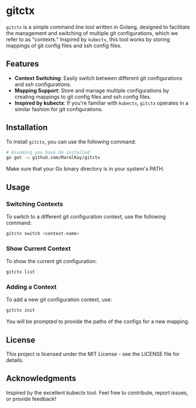 # gitctx

`gitctx` is a simple command line tool written in Golang, designed to facilitate the management and switching of multiple git configurations, which we refer to as "contexts." Inspired by `kubectx`, this tool works by storing mappings of git config files and ssh config files.

## Features

- **Context Switching**: Easily switch between different git configurations and ssh configurations.
- **Mapping Support**: Store and manage multiple configurations by creating mappings to git config files and ssh config files.
- **Inspired by kubectx**: If you're familiar with `kubectx`, `gitctx` operates in a similar fashion for git configurations.

## Installation

To install `gitctx`, you can use the following command:

```bash
# Assuming you have Go installed
go get -u github.com/MaralKay/gitctx
```

Make sure that your Go binary directory is in your system's PATH.

## Usage
### Switching Contexts
To switch to a different git configuration context, use the following command:

```bash
gitctx switch <context-name>
```

### Show Current Context
To show the current git configuration:
```bash
gitctx list
```

### Adding a Context
To add a new git configuration context, use:

```bash
gitctx init
```
You will be prompted to provide the paths of the configs for a new mapping.

## License
This project is licensed under the MIT License - see the LICENSE file for details.

## Acknowledgments
Inspired by the excellent kubectx tool.
Feel free to contribute, report issues, or provide feedback!
